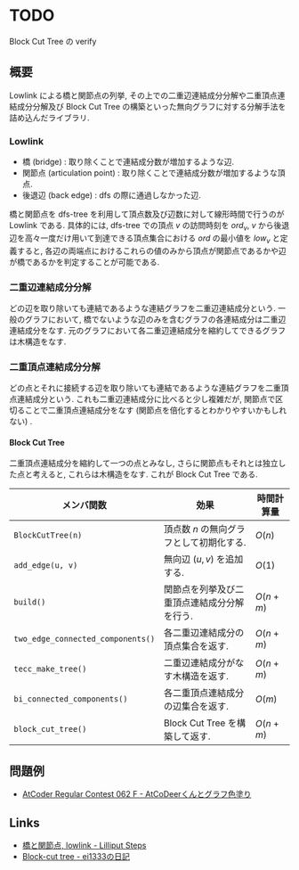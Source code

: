 # TODO
Block Cut Tree の verify

## 概要
Lowlink による橋と関節点の列挙, その上での二重辺連結成分分解や二重頂点連結成分分解及び Block Cut Tree の構築といった無向グラフに対する分解手法を詰め込んだライブラリ.

### Lowlink
- 橋 (bridge) : 取り除くことで連結成分数が増加するような辺.
- 関節点 (articulation point) : 取り除くことで連結成分数が増加するような頂点.
- 後退辺 (back edge) : dfs の際に通過しなかった辺.

橋と関節点を dfs-tree を利用して頂点数及び辺数に対して線形時間で行うのが Lowlink である. 具体的には, dfs-tree での頂点 $v$ の訪問時刻を $ord_v$, $v$ から後退辺を高々一度だけ用いて到達できる頂点集合における $ord$ の最小値を $low_v$ と定義すると, 各辺の両端点におけるこれらの値のみから頂点が関節点であるかや辺が橋であるかを判定することが可能である.

### 二重辺連結成分分解
どの辺を取り除いても連結であるような連結グラフを二重辺連結成分という. 一般のグラフにおいて, 橋でないような辺のみを含むグラフの各連結成分は二重辺連結成分をなす. 元のグラフにおいて各二重辺連結成分を縮約してできるグラフは木構造をなす.

### 二重頂点連結成分分解
どの点とそれに接続する辺を取り除いても連結であるような連結グラフを二重頂点連結成分という. これも二重辺連結成分に比べると少し複雑だが, 関節点で区切ることで二重頂点連結成分をなす (関節点を倍化するとわかりやすいかもしれない) .

#### Block Cut Tree
二重頂点連結成分を縮約して一つの点とみなし, さらに関節点もそれとは独立した点と考えると, これらは木構造をなす. これが Block Cut Tree である.

| メンバ関数                        | 効果                                        | 時間計算量 |
| --------------------------------- | ------------------------------------------- | ---------- |
| `BlockCutTree(n)`                 | 頂点数 $n$ の無向グラフとして初期化する.    | $O(n)$     |
| `add_edge(u, v)`                  | 無向辺 $(u, v)$ を追加する.                 | $O(1)$     |
| `build()`                         | 関節点を列挙及び二重頂点連結成分分解を行う. | $O(n + m)$ |
| `two_edge_connected_components()` | 各二重辺連結成分の頂点集合を返す.           | $O(n + m)$ |
| `tecc_make_tree()`                | 二重辺連結成分がなす木構造を返す.           | $O(n + m)$ |
| `bi_connected_components()`       | 各二重頂点連結成分の辺集合を返す.           | $O(m)$     |
| `block_cut_tree()`                | Block Cut Tree を構築して返す.              | $O(n + m)$ |

## 問題例
- [AtCoder Regular Contest 062 F - AtCoDeerくんとグラフ色塗り](https://atcoder.jp/contests/arc062/tasks/arc062_d)

## Links
- [橋と関節点, lowlink - Lilliput Steps](https://kagamiz.hatenablog.com/entry/2013/10/05/005213)
- [Block-cut tree - ei1333の日記](https://ei1333.hateblo.jp/entry/2020/03/25/010057)